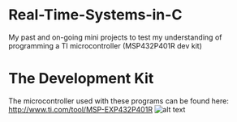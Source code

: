 # Real-Time-Systems-in-C
My past and on-going mini projects to test my understanding of programming a TI microcontroller (MSP432P401R dev kit)
# The Development Kit
The microcontroller used with these programs can be found here: http://www.ti.com/tool/MSP-EXP432P401R
![alt text](https://hackster.imgix.net/uploads/attachments/507680/msp-exp432p401r_msp-exp432p401r_sidered_54YTf5qxuY.jpg?auto=compress&w=900&h=675&fit=min&fm=jpg)
